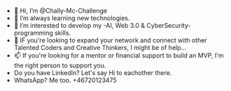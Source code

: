 - 👋 Hi, I’m @Chally-Mc-Challenge
- 👀 I’m always learning new technologies.
- 🌱 I’m interested to develop my -AI, Web 3.0 & CyberSecurity- programming skills.
- 💞️ IF you're looking to expand your network and connect with other Talented Coders and Creative Thinkers, I might be of help...
- 📫 If you're looking for a mentor or financial support to build an MVP, I'm the right person to support you.
- Do you have LinkedIn? Let's say Hi to eachother there.
- WhatsApp? Me too. +46720123475
